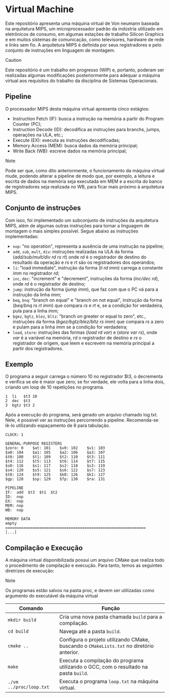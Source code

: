 # Virtual Machine

Este repositório apresenta uma máquina virtual de Von neumann baseada na arquitetura MIPS, um microprocessador padrão da indústria utilizado em eletrônicos de consumo, em algumas estações de trabalho Silicon Graphics e em muitos sistemas de comunicação, como televisores, hardware de rede e links sem fio. A arquitetura MIPS é definida por seus registradores e pelo conjunto de instruções em linguagem de montagem.

> [!CAUTION]
> Este repositório é um trabalho em progresso (WIP) e, portanto, poderam ser realizadas algumas modificações posteriormente para adequar a máquina virtual aos requisitos do trabalho da disciplina de Sistemas Operacionais.

## Pipeline

O processador MIPS desta máquina virtual apresenta cinco estágios:

* Instruction Fetch (IF): busca a instrução na memória a partir do Program Counter (PC);
* Instruction Decode (ID): decodifica as instruções para branchs, jumps, operações na ULA, etc.;
* Execute (EX): executa as instruções decodificadas;
* Memory Access (MEM): busca dados da memória principal;
* Write Back (WB): escreve dados na memória principal;

> [!NOTE]
> Pode ser que, como dito anteriormente, o funcionamento da máquina virtual mude, podendo alterar a pipeline de modo que, por exemplo, a leitura e escrita de dados na memória seja executada em MEM e a escrita do banco de registradores seja realizada no WB, para ficar mais próximo à arquitetura MIPS.

## Conjunto de instruções

Com isso, foi implementado um subconjunto de instruções da arquitetura MIPS, além de algumas outras instruções para tornar a linguagem de montagem o mais simples possível. Segue abaixo as instruções implementadas:

* `nop`: "no operation", representa a ausência de uma instrução na pipeline;
* `add`, `sub`, `mult`, `div`: instruções realizadas na ULA da forma (_add/sub/mult/div rd rs rt_) onde _rd_ é o registrador de destino do resultado da operação e _rs_ e _rt_ são os registradores dos operandos;
* `li`: "load immediate", instrução da forma (_li rd imm_) carrega a constante _imm_ no registrador _rd_;
* `inc`, `dec`: "increment" e "decrement", instruções da forma (_inc/dec rd_), onde _rd_ é o registrador de destino;
* `jump`: instrução da forma (_jump imm_), que faz com que o PC vá para a instrução da linha _imm_;
* `beq`, `bnq`: "branch on equal" e "branch on not equal", instrução da forma (_beq/bnq rs rt imm_) que compara _rs_ e _rt_ e, se a condição for verdadeira, pula para a linha _imm_;
* `bgez`, `bgtz`, `blez`, `bltz`: "branch on greater or equal to zero", etc., instruções da forma (_bgez/bgtz/blez/bltz rs imm_) que compara _rs_ a zero e pulam para a linha _imm_ se a condição for verdadeira;
* `load`, `store`: instruções das formas (_load rd var_) e (_store var rs_), onde _var_ é a variável na memória, _rd_ o registrador de destino e _rs_ o registrador de origem, que leem e escrevem na memória principal a partir dos registradores.

## Exemplo

O programa a seguir carrega o número 10 no registrador $t3, o decrementa e verifica se ele é maior que zero; se for verdade, ele volta para a linha dois, criando um loop de 10 repetições no programa.

```
1  li   $t3 10
2  dec  $t3
3  bgtz $t3 2
```

Após a execução do programa, será gerado um arquivo chamado log.txt. Nele, é possível ver as instruções percorrendo a pipeline. Recomenda-se lê-lo utilizando espaçamento de 8 para tabulação.

```
CLOCK: 1

GENERAL-PURPOSE REGISTERS
$zero: 0	$at: 101	$v0: 102	$v1: 103
$a0: 104	$a1: 105	$a2: 106	$a3: 107
$t0: 108	$t1: 109	$t2: 110	$t3: 111
$t4: 112	$t5: 113	$t6: 114	$t7: 115
$s0: 116	$s1: 117	$s2: 118	$s3: 119
$s4: 120	$s5: 121	$s6: 122	$s7: 123
$t8: 124	$t9: 125	$k0: 126	$k1: 127
$gp: 128	$sp: 129	$fp: 130	$ra: 131

PIPELINE
IF:  add  $t3  $t1  $t2
ID:  nop
EX:  nop
MEM: nop
WB:  nop

MEMORY DATA
empty
==============================================================
[...]
```

## Compilação e Execução

A máquina virtual disponibilizada possui um arquivo CMake que realiza todo o procedimento de compilação e execução. Para tanto, temos as seguintes diretrizes de execução:

> [!NOTE]
> Os programas estão salvos na pasta proc, e devem ser utilizadas como argumento do executável da máquina virtual

| Comando                    | Função                                                                                           |
| -------------------------- | ------------------------------------------------------------------------------------------------ |
| `mkdir build`              | Cria uma nova pasta chamada `build` para a compilação.                                           |
| `cd build`                 | Navega até a pasta `build`.                                                                      |
| `cmake ..`                 | Configura o projeto utilizando CMake, buscando o `CMakeLists.txt` no diretório anterior.         |
| `make`                     | Executa a compilação do programa utilizando o GCC, com o resultado na pasta `build`.             |
| `./vm ../proc/loop.txt`    | Executa o programa `loop.txt` na máquina virtual.                                                |
